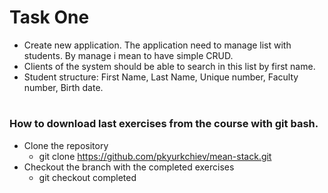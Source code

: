 # Task One

* Create new application. The application need to manage list with students. By manage i mean to have simple CRUD.
* Clients of the system should be able to search in this list by first name.
* Student structure: First Name, Last Name, Unique number, Faculty number, Birth date.

#
### How to download last exercises from the course with git bash.

* Clone the repository
  * git clone https://github.com/pkyurkchiev/mean-stack.git
* Checkout the branch with the completed exercises
  * git checkout completed
